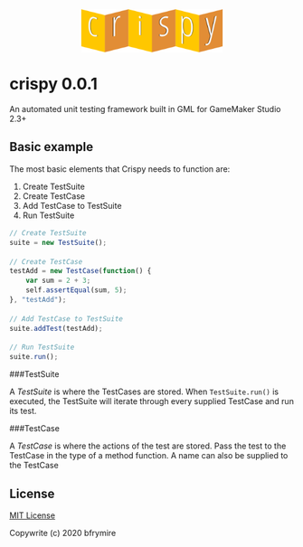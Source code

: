 <div style="text-align:center;"><img src="./LOGO.png" style="display:block;width:250px;margin:auto;"></div>

# crispy 0.0.1

An automated unit testing framework built in GML for GameMaker Studio 2.3+

## Basic example

The most basic elements that Crispy needs to function are:

1. Create TestSuite
2. Create TestCase
3. Add TestCase to TestSuite
4. Run TestSuite

```js
// Create TestSuite
suite = new TestSuite();

// Create TestCase
testAdd = new TestCase(function() {
	var sum = 2 + 3;
	self.assertEqual(sum, 5);
}, "testAdd");

// Add TestCase to TestSuite
suite.addTest(testAdd);

// Run TestSuite
suite.run();
```

###TestSuite

A _TestSuite_ is where the TestCases are stored. When `TestSuite.run()`  is executed, the TestSuite will iterate through every supplied TestCase and run its test.

###TestCase

A _TestCase_ is where the actions of the test are stored. Pass the test to the TestCase in the type of a method function. A name can also be supplied to the TestCase

## License

[MIT License](https://opensource.org/licenses/MIT)

Copywrite (c) 2020 bfrymire
